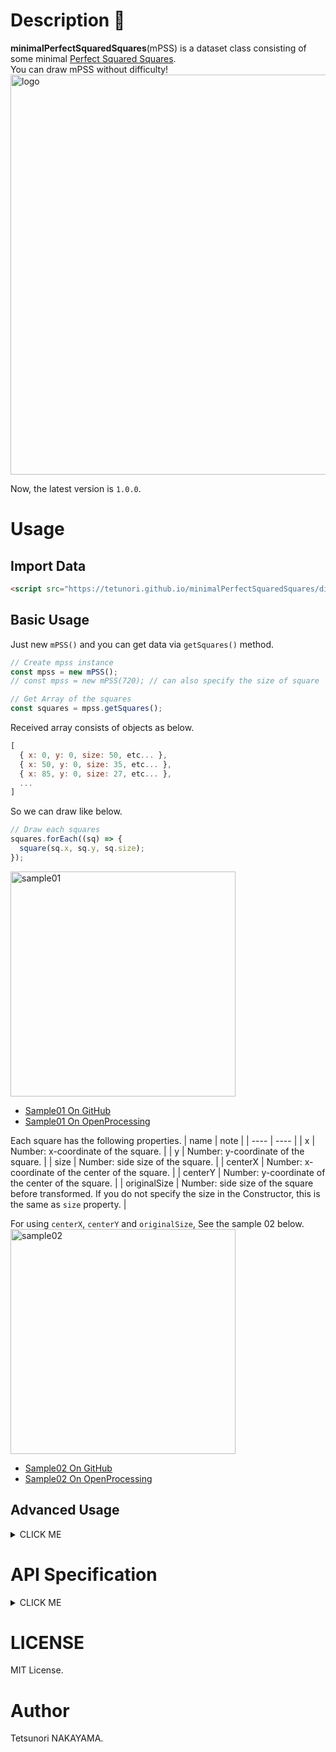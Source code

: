 # Description 📐

**minimalPerfectSquaredSquares**(mPSS) is a dataset class consisting of some minimal [Perfect Squared Squares](https://en.wikipedia.org/wiki/Squaring_the_square#Perfect_squared_squares).  
You can draw mPSS without difficulty!  
<img src="https://tetunori.github.io/minimalPerfectSquaredSquares/images/keyvisual.png" alt="logo" width="640px">  

Now, the latest version is `1.0.0`.  

# Usage
## Import Data
```html 
<script src="https://tetunori.github.io/minimalPerfectSquaredSquares/dist/v1.0.0/mpss.js"></script>
```
## Basic Usage
Just new `mPSS()` and you can get data via `getSquares()` method.
```javascript
// Create mpss instance
const mpss = new mPSS();
// const mpss = new mPSS(720); // can also specify the size of square

// Get Array of the squares 
const squares = mpss.getSquares();
```
Received array consists of objects as below.
```javascript
[
  { x: 0, y: 0, size: 50, etc... },
  { x: 50, y: 0, size: 35, etc... },
  { x: 85, y: 0, size: 27, etc... },
  ...
]
```
So we can draw like below.
```javascript
// Draw each squares
squares.forEach((sq) => {
  square(sq.x, sq.y, sq.size);
});
```
<img src="https://tetunori.github.io/minimalPerfectSquaredSquares/images/sample01.png" alt="sample01" width="360px"> 

 - [Sample01 On GitHub](https://tetunori.github.io/minimalPerfectSquaredSquares/sample/01/)
 - [Sample01 On OpenProcessing](https://openprocessing.org/sketch/1316557)


Each square has the following properties.
|  name  |  note  |
| ---- | ---- |
|  x  |  Number: x-coordinate of the square.  |
|  y  |  Number: y-coordinate of the square.  |
|  size  |  Number: side size of the square.  |
|  centerX  |  Number: x-coordinate of the center of the square.  |
|  centerY  |  Number: y-coordinate of the center of the square.  |
|  originalSize  |  Number: side size of the square before transformed. If you do not specify the size in the Constructor, this is the same as `size` property.  |

For using `centerX`, `centerY` and `originalSize`, See the sample 02 below.
<img src="https://tetunori.github.io/minimalPerfectSquaredSquares/images/sample02.png" alt="sample02" width="360px"> 

 - [Sample02 On GitHub](https://tetunori.github.io/minimalPerfectSquaredSquares/sample/02/)
 - [Sample02 On OpenProcessing](https://openprocessing.org/sketch/1316557)

## Advanced Usage
<details><summary>CLICK ME</summary>
<p>

### Transform (rotation and reflection)
We can specify rotation and mirror reflection to `getSquares()`.  
Simply, set the argument from the list below into the function.
```javascript
mPSS.tfTypeIdOriginal;
mPSS.tfTypeIdRotate90;
mPSS.tfTypeIdRotate180;
mPSS.tfTypeIdRotate270;
mPSS.tfTypeIdMirror;
mPSS.tfTypeIdMirrorRotate90;
mPSS.tfTypeIdMirrorRotate180;
mPSS.tfTypeIdMirrorRotate270;
```
Use like
```javascript
const squares = mpss.getSquares( mPSS.tfTypeIdMirrorRotate180 );
```
<img src="https://tetunori.github.io/minimalPerfectSquaredSquares/images/sample03.png" alt="sample03" width="360px"> 

 - [Sample03 On GitHub](https://tetunori.github.io/minimalPerfectSquaredSquares/sample/03/)
 - [Sample03 On OpenProcessing](https://openprocessing.org/sketch/1316557)

### Other 3 squares
Although we have seen the minimal(in the number of the squares) PSS, `mPSS` supplies another 3 minimal(in the length of the squares) PSSs.  
We can get the data via `getSmallestSizeSquares()` that has a similar usage to `getSquares()`.  
Please specify the square index `0`, `1` or `2` in the 1st argument.  
```javascript
const squares = mpss.getSmallestSizeSquares( 1 );

// You can also specify the transform direction
// const squares = mpss.getSmallestSizeSquares( 2, mPSS.tfTypeIdRotate90 );
```
<img src="https://tetunori.github.io/minimalPerfectSquaredSquares/images/sample04.png" alt="sample04" width="360px"> 

 - [Sample04 On GitHub](https://tetunori.github.io/minimalPerfectSquaredSquares/sample/04/)
 - [Sample04 On OpenProcessing](https://openprocessing.org/sketch/1316557)
</p>
</details>

# API Specification
<details><summary>CLICK ME</summary>
<p>

## Constructors
### constructor
```javascript
new mPSS([sideLength: Number])
```
Parameters:
|  name  |  note  |
| ---- | ---- |
|  [`sideLength`]   | `Number`: Size of the outline (biggest)square. Optional.  |

Returns:
mPSS instance.

## Properties
### Transform type ID
```javascript
// Number
mPSS.tfTypeIdOriginal;
mPSS.tfTypeIdRotate90;
mPSS.tfTypeIdRotate180;
mPSS.tfTypeIdRotate270;
mPSS.tfTypeIdMirror;
mPSS.tfTypeIdMirrorRotate90;
mPSS.tfTypeIdMirrorRotate180;
mPSS.tfTypeIdMirrorRotate270;
```

## Methods
### getSquares
```javascript
getSquares([transformTypeIndex: Number])
```
Parameters:
|  name  |  note  |
| ---- | ---- |
|  [`transformTypeIndex`]   | `Number`: Specify `mPSS.tfTypeId*`. Default value is `mPSS.tfTypeIdOriginal` Optional. |

Returns:
Array of the square data. Each data has properties below.
|  name  |  note  |
| ---- | ---- |
|  `x`  |  `Number`: x-coordinate of the square.  |
|  `y`  |  `Number`: y-coordinate of the square.  |
|  `size`  |  `Number`: side size of the square.  |
|  `centerX`  |  `Number`: x-coordinate of the center of the square.  |
|  `centerY`  |  `Number`: y-coordinate of the center of the square.  |
|  `originalSize`  |  `Number`: side size of the square before transformed. If you do not specify the size in the Constructor, this is the same as `size` property.  |

### getSmallestSizeSquares
```javascript
getSmallestSizeSquares([squareTypeIndex: Number], [transformTypeIndex: Number]) {
```
Parameters:
|  name  |  note  |
| ---- | ---- |
|  [`squareTypeIndex`]   | `Number`: Specify square type index `0`, `1` or `2`. Default value is `0`. Optional. |
|  [`transformTypeIndex`]   | `Number`: Specify `mPSS.tfTypeId*`. Default value is `mPSS.tfTypeIdOriginal` Optional. |

Returns:
Array of the square data. See `getSquares()` section.

</p>
</details>

# LICENSE
MIT License.

# Author
Tetsunori NAKAYAMA.
